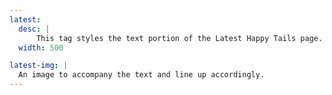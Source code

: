```yaml
---
latest:
  desc: |
      This tag styles the text portion of the Latest Happy Tails page. It's purley design to deliver one feature story at a time and should work with gridifier to be scalable like the other cards.
  width: 500

latest-img: |
  An image to accompany the text and line up accordingly.
---
```

